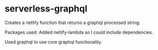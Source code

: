 # serverless-graphql

Creates a netlify function that returns a graphql processed string.

Packages used:
Added netlify-lambda so I could include dependencies.

Used graphql to use core graphql functionality.

